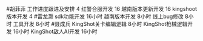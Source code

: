#胡菲菲 
工作进度跟进及安排   4
红警合服开发  16
越南版本更新开发   16
kingshoot版本开发  4
#雷龙灏 
sdk功能开发  16小时
越南版本开发  8小时
线上bug修改   8小时
工具开发      8小时
#聂成兵 
KingShot关卡编辑逻辑               8小时
KingShot枪械逻辑开发               16小时
KingShot敌人AI开发                   16小时